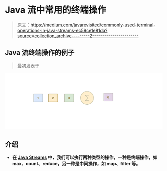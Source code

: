 # Java 流中常用的终端操作

> 原文：<https://medium.com/javarevisited/commonly-used-terminal-operations-in-java-streams-ec59ce1e81da?source=collection_archive---------2----------------------->

## Java 流终端操作的例子

> 最初发表于[](https://asyncq.com/commonly-used-terminal-operations-in-java-streams)

**[![](img/c0d5e979999c716af04f432a60bf1278.png)](https://www.java67.com/2014/04/java-8-stream-examples-and-tutorial.html)**

## **介绍**

*   **在 [Java Streams](/javarevisited/8-best-lambdas-stream-and-functional-programming-courses-for-java-developers-3d1836a97a1d) 中，我们可以执行两种类型的操作，一种是终端操作，如 max、count、reduce，另一种是中间操作，如 map、filter 等。**
